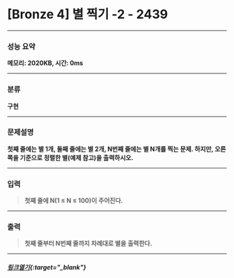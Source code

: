 # [Bronze 4] 별 찍기 -2 - 2439
___
### **성능 요약**  
**메모리: 2020KB, 시간: 0ms**
___
### **분류**
**구현**
___
### **문제설명**  
**첫째 줄에는 별 1개, 둘째 줄에는 별 2개, N번째 줄에는 별 N개를 찍는 문제. 하지만, 오른쪽을 기준으로 정렬한 별(예제 참고)을 출력하시오.**
___
### **입력**  
 > **첫째 줄에 N(1 ≤ N ≤ 100)이 주어진다.**
 
___
### **출력**  
 > **첫째 줄부터 N번째 줄까지 차례대로 별을 출력한다.**
 
____
##### [*링크열기*](https://www.acmicpc.net/problem/2439){:target="_blank"}